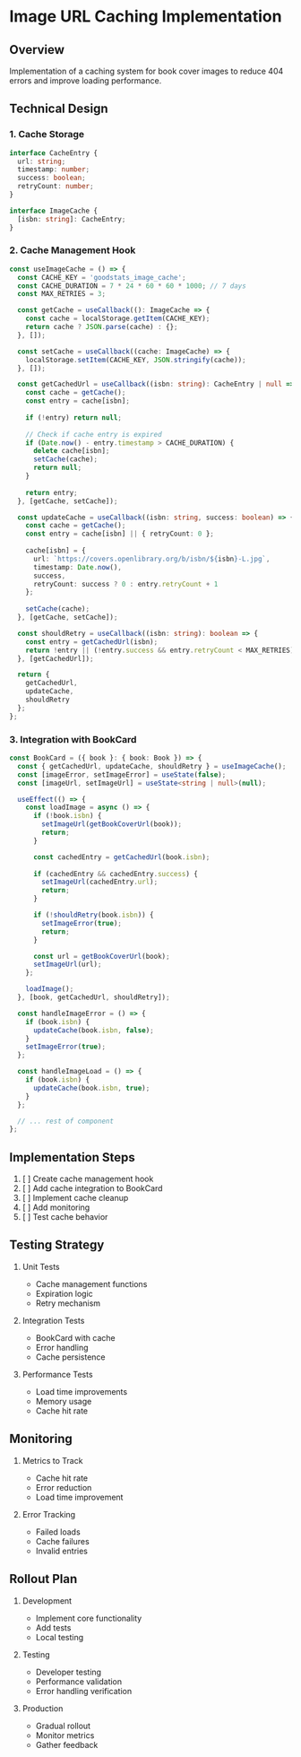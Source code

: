 # Image URL Caching Implementation

## Overview
Implementation of a caching system for book cover images to reduce 404 errors and improve loading performance.

## Technical Design

### 1. Cache Storage
```typescript
interface CacheEntry {
  url: string;
  timestamp: number;
  success: boolean;
  retryCount: number;
}

interface ImageCache {
  [isbn: string]: CacheEntry;
}
```

### 2. Cache Management Hook
```typescript
const useImageCache = () => {
  const CACHE_KEY = 'goodstats_image_cache';
  const CACHE_DURATION = 7 * 24 * 60 * 60 * 1000; // 7 days
  const MAX_RETRIES = 3;

  const getCache = useCallback((): ImageCache => {
    const cache = localStorage.getItem(CACHE_KEY);
    return cache ? JSON.parse(cache) : {};
  }, []);

  const setCache = useCallback((cache: ImageCache) => {
    localStorage.setItem(CACHE_KEY, JSON.stringify(cache));
  }, []);

  const getCachedUrl = useCallback((isbn: string): CacheEntry | null => {
    const cache = getCache();
    const entry = cache[isbn];
    
    if (!entry) return null;
    
    // Check if cache entry is expired
    if (Date.now() - entry.timestamp > CACHE_DURATION) {
      delete cache[isbn];
      setCache(cache);
      return null;
    }
    
    return entry;
  }, [getCache, setCache]);

  const updateCache = useCallback((isbn: string, success: boolean) => {
    const cache = getCache();
    const entry = cache[isbn] || { retryCount: 0 };
    
    cache[isbn] = {
      url: `https://covers.openlibrary.org/b/isbn/${isbn}-L.jpg`,
      timestamp: Date.now(),
      success,
      retryCount: success ? 0 : entry.retryCount + 1
    };
    
    setCache(cache);
  }, [getCache, setCache]);

  const shouldRetry = useCallback((isbn: string): boolean => {
    const entry = getCachedUrl(isbn);
    return !entry || (!entry.success && entry.retryCount < MAX_RETRIES);
  }, [getCachedUrl]);

  return {
    getCachedUrl,
    updateCache,
    shouldRetry
  };
};
```

### 3. Integration with BookCard
```typescript
const BookCard = ({ book }: { book: Book }) => {
  const { getCachedUrl, updateCache, shouldRetry } = useImageCache();
  const [imageError, setImageError] = useState(false);
  const [imageUrl, setImageUrl] = useState<string | null>(null);

  useEffect(() => {
    const loadImage = async () => {
      if (!book.isbn) {
        setImageUrl(getBookCoverUrl(book));
        return;
      }

      const cachedEntry = getCachedUrl(book.isbn);
      
      if (cachedEntry && cachedEntry.success) {
        setImageUrl(cachedEntry.url);
        return;
      }

      if (!shouldRetry(book.isbn)) {
        setImageError(true);
        return;
      }

      const url = getBookCoverUrl(book);
      setImageUrl(url);
    };

    loadImage();
  }, [book, getCachedUrl, shouldRetry]);

  const handleImageError = () => {
    if (book.isbn) {
      updateCache(book.isbn, false);
    }
    setImageError(true);
  };

  const handleImageLoad = () => {
    if (book.isbn) {
      updateCache(book.isbn, true);
    }
  };

  // ... rest of component
};
```

## Implementation Steps
1. [ ] Create cache management hook
2. [ ] Add cache integration to BookCard
3. [ ] Implement cache cleanup
4. [ ] Add monitoring
5. [ ] Test cache behavior

## Testing Strategy
1. Unit Tests
   - Cache management functions
   - Expiration logic
   - Retry mechanism

2. Integration Tests
   - BookCard with cache
   - Error handling
   - Cache persistence

3. Performance Tests
   - Load time improvements
   - Memory usage
   - Cache hit rate

## Monitoring
1. Metrics to Track
   - Cache hit rate
   - Error reduction
   - Load time improvement

2. Error Tracking
   - Failed loads
   - Cache failures
   - Invalid entries

## Rollout Plan
1. Development
   - Implement core functionality
   - Add tests
   - Local testing

2. Testing
   - Developer testing
   - Performance validation
   - Error handling verification

3. Production
   - Gradual rollout
   - Monitor metrics
   - Gather feedback 
